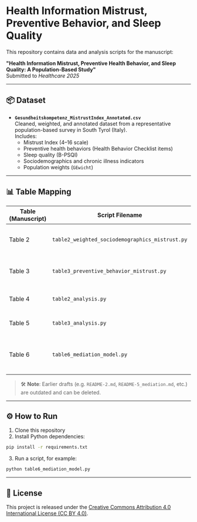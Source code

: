 
# Health Information Mistrust, Preventive Behavior, and Sleep Quality

This repository contains data and analysis scripts for the manuscript:

**"Health Information Mistrust, Preventive Health Behavior, and Sleep Quality: A Population-Based Study"**  
Submitted to *Healthcare 2025*

---

## 📦 Dataset

- **`Gesundheitskompetenz_MistrustIndex_Annotated.csv`**  
  Cleaned, weighted, and annotated dataset from a representative population-based survey in South Tyrol (Italy).  
  Includes:
  - Mistrust Index (4–16 scale)
  - Preventive health behaviors (Health Behavior Checklist items)
  - Sleep quality (B-PSQI)
  - Sociodemographics and chronic illness indicators
  - Population weights (`GEwicht`)

---

## 📊 Table Mapping

| **Table (Manuscript)** | **Script Filename**                              | **Description**                                                      |
|------------------------|--------------------------------------------------|----------------------------------------------------------------------|
| Table 2                | `table2_weighted_sociodemographics_mistrust.py`  | Sociodemographic characteristics by mistrust group (weighted)        |
| Table 3                | `table3_preventive_behavior_mistrust.py`         | Preventive behaviors by mistrust group (weighted)                    |
| Table 4                | `table2_analysis.py`                              | Linear regression: mistrust → sleep quality                          |
| Table 5                | `table3_analysis.py`                              | Linear regression: behavior → sleep quality                          |
| Table 6                | `table6_mediation_model.py`                       | Mediation analysis: preventive behavior as mediator                  |

> 🛠️ **Note**: Earlier drafts (e.g. `README-2.md`, `README-5_mediation.md`, etc.) are outdated and can be deleted.

---

## ⚙️ How to Run

1. Clone this repository  
2. Install Python dependencies:

```bash
pip install -r requirements.txt
```

3. Run a script, for example:

```bash
python table6_mediation_model.py
```

---

## 📄 License

This project is released under the [Creative Commons Attribution 4.0 International License (CC BY 4.0)](https://creativecommons.org/licenses/by/4.0/).
